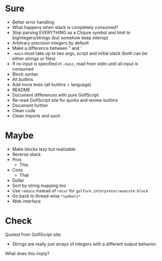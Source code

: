 Sure
====
- Better error handling
 - What happens when stack is completely consumed?
- Stop parsing EVERYTHING as a Clojure symbol and limit to bigintegers/strings (but somehow keep interop)
 - Arbitrary precision integers by default
 - Make a difference between " and '
- `-main` must take up to two args, script and initial stack (both can be either strings or files)
 - If no input is specified in `-main`, read from stdin until all input is consumed
- Block syntax
- All builtins
- Add more tests (all builtins + language)
- README
 - Document differences with pure GolfScript
- Re-read GolfScript site for quirks and review builtins
- Document further
- Clean code
 - Clean imports and such

Maybe
=====
- Make blocks lazy but realizable
- Reverse stack
 - Pros
     - This
 - Cons
     - That
- Dollar
 - Sort by string mapping too
- Use `reduce` instead of `recur` for `golfure.interpreter/execute-block`
- Go back to thread-wise `*symbols*`
- Web interface

Check
=====
Quoted from GolfScript site:

- Strings are really just arrays of integers with a different output behavior.

What does this imply?